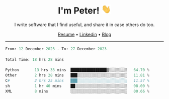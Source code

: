 <h1 align="center">I'm Peter! <img src="https://raw.githubusercontent.com/peterrauscher/peterrauscher/master/wave.gif" width="30px" height="30px" /></h1>
<p align="center">I write software that I find useful, and share it in case others do too.</p>
<p align="center">
  <a href="https://peterrauscher.github.io/peterrauscher/resume.pdf">Resume</a> •
  <a href="https://www.linkedin.com/in/peter-rauscher">Linkedin</a> •
  <a href="https://peterrauscher.com">Blog</a>
</p>
<hr/>
<!--START_SECTION:waka-->

```python
From: 12 December 2023 - To: 27 December 2023

Total Time: 18 hrs 28 mins

Python       13 hrs 33 mins  ████████████████▒░░░░░░░░   64.70 %
Other        2 hrs 28 mins   ███░░░░░░░░░░░░░░░░░░░░░░   11.81 %
C#           2 hrs 25 mins   ███░░░░░░░░░░░░░░░░░░░░░░   11.57 %
sh           1 hr 40 mins    ██░░░░░░░░░░░░░░░░░░░░░░░   08.00 %
XML          8 mins          ░░░░░░░░░░░░░░░░░░░░░░░░░   00.66 %
```

<!--END_SECTION:waka-->
